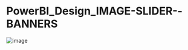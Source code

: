 # PowerBI_Design_IMAGE-SLIDER--BANNERS
![image](https://github.com/user-attachments/assets/d8c8314a-4a7b-47ed-a239-ef60350fa566)
